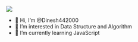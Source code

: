 

![](https://raw.githubusercontent.com/halfrost/halfrost/master/icons/header_.png)
- 👋 Hi, I’m @Dinesh442000
- 👀 I’m interested in Data Structure and Algorithm
- 🌱 I’m currently learning JavaScript 
<!---
Dinesh442000/Dinesh442000 is a ✨ special ✨ repository because its `README.md` (this file) appears on your GitHub profile.
You can click the Preview link to take a look at your changes.
--->
